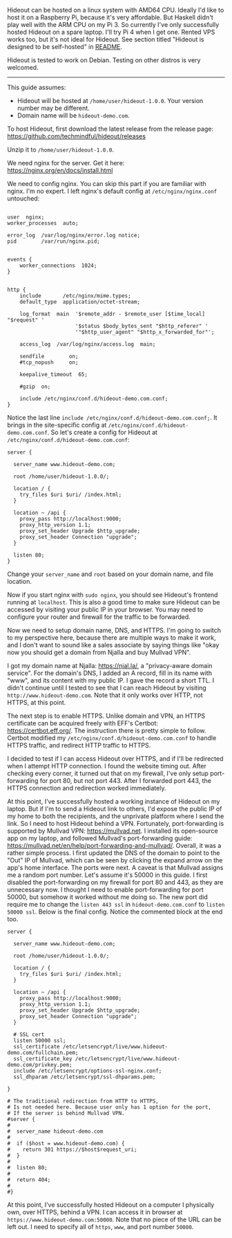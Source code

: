 Hideout can be hosted on a linux system with AMD64 CPU. Ideally I'd like to host it on a Raspberry Pi, because it's very affordable. But Haskell didn't play well with the ARM CPU on my Pi 3. So currently I've only successfully hosted Hideout on a spare laptop. I'll try Pi 4 when I get one. Rented VPS works too, but it's not ideal for Hideout. See section titled "Hideout is designed to be self-hosted" in [README](https://github.com/techmindful/hideout#hideout-is-designed-to-be-self-hosted).

Hideout is tested to work on Debian. Testing on other distros is very welcomed.

---

This guide assumes:
* Hideout will be hosted at `/home/user/hideout-1.0.0`. Your version number may be different.
* Domain name will be `hideout-demo.com`.

To host Hideout, first download the latest release from the release page: https://github.com/techmindful/hideout/releases

Unzip it to `/home/user/hideout-1.0.0`.

We need nginx for the server. Get it here: https://nginx.org/en/docs/install.html

We need to config nginx. You can skip this part if you are familiar with nginx. I'm no expert. I left nginx's default config at `/etc/nginx/nginx.conf` untouched:
```

user  nginx;
worker_processes  auto;

error_log  /var/log/nginx/error.log notice;
pid        /var/run/nginx.pid;


events {
    worker_connections  1024;
}


http {
    include       /etc/nginx/mime.types;
    default_type  application/octet-stream;

    log_format  main  '$remote_addr - $remote_user [$time_local] "$request" '
                      '$status $body_bytes_sent "$http_referer" '
                      '"$http_user_agent" "$http_x_forwarded_for"';

    access_log  /var/log/nginx/access.log  main;

    sendfile        on;
    #tcp_nopush     on;

    keepalive_timeout  65;

    #gzip  on;

    include /etc/nginx/conf.d/hideout-demo.com.conf;
}
```
Notice the last line `include /etc/nginx/conf.d/hideout-demo.com.conf;`. It brings in the site-specific config at `/etc/nginx/conf.d/hideout-demo.com.conf`. So let's create a config for Hideout at `/etc/nginx/conf.d/hideout-demo.com.conf`:
```
server {

  server_name www.hideout-demo.com;

  root /home/user/hideout-1.0.0/;

  location / {
    try_files $uri $uri/ /index.html;
  }

  location ~ /api {
    proxy_pass http://localhost:9000;
    proxy_http_version 1.1;
    proxy_set_header Upgrade $http_upgrade;
    proxy_set_header Connection "upgrade";
  }

  listen 80;
}
```
Change your `server_name` and `root` based on your domain name, and file location.

Now if you start nginx with `sudo nginx`, you should see Hideout's frontend running at `localhost`. This is also a good time to make sure Hideout can be accessed by visiting your public IP in your browser. You may need to configure your router and firewall for the traffic to be forwarded.

Now we need to setup domain name, DNS, and HTTPS. I'm going to switch to my perspective here, because there are multiple ways to make it work, and I don't want to sound like a sales associate by saying things like "okay now you should get a domain from Njalla and buy Mullvad VPN".

I got my domain name at Njalla: https://njal.la/, a "privacy-aware domain service". For the domain's DNS, I added an A record, fill in its name with "www", and its content with my public IP. I gave the record a short TTL. I didn't continue until I tested to see that I can reach Hideout by visiting `http://www.hideout-demo.com`. Note that it only works over HTTP, not HTTPS, at this point.

The next step is to enable HTTPS. Unlike domain and VPN, an HTTPS certificate can be acquired freely with EFF's Certbot: https://certbot.eff.org/. The instruction there is pretty simple to follow. Certbot modified my `/etc/nginx/conf.d/hideout-demo.com.conf` to handle HTTPS traffic, and redirect HTTP traffic to HTTPS.

I decided to test if I can access Hideout over HTTPS, and if I'll be redirected when I attempt HTTP connection. I found the website timing out. After checking every corner, it turned out that on my firewall, I've only setup port-forwarding for port 80, but not port 443. After I forwarded port 443, the HTTPS connection and redirection worked immediately.

At this point, I've successfully hosted a working instance of Hideout on my laptop. But if I'm to send a Hideout link to others, I'd expose the public IP of my home to both the recipients, and the unprivate platform where I send the link. So I need to host Hideout behind a VPN. Fortunately, port-forwarding is supported by Mullvad VPN: https://mullvad.net. I installed its open-source app on my laptop, and followed Mullvad's port-forwarding guide: https://mullvad.net/en/help/port-forwarding-and-mullvad/. Overall, it was a rather simple process. I first updated the DNS of the domain to point to the "Out" IP of Mullvad, which can be seen by clicking the expand arrow on the app's home interface. The ports were next. A caveat is that Mullvad assigns me a random port number. Let's assume it's 50000 in this guide. I first disabled the port-forwarding on my firewall for port 80 and 443, as they are unnecessary now. I thought I need to enable port-forwarding for port 50000, but somehow it worked without me doing so. The new port did require me to change the `listen 443 ssl` in `hideout-demo.com.conf` to `listen 50000 ssl`. Below is the final config. Notice the commented block at the end too.
```
server {

  server_name www.hideout-demo.com;

  root /home/user/hideout-1.0.0/;

  location / {
    try_files $uri $uri/ /index.html;
  }

  location ~ /api {
    proxy_pass http://localhost:9000;
    proxy_http_version 1.1;
    proxy_set_header Upgrade $http_upgrade;
    proxy_set_header Connection "upgrade";
  }

  # SSL cert
  listen 50000 ssl;
  ssl_certificate /etc/letsencrypt/live/www.hideout-demo.com/fullchain.pem;
  ssl_certificate_key /etc/letsencrypt/live/www.hideout-demo.com/privkey.pem;
  include /etc/letsencrypt/options-ssl-nginx.conf;
  ssl_dhparam /etc/letsencrypt/ssl-dhparams.pem;

}

# The traditional redirection from HTTP to HTTPS,
# Is not needed here. Because user only has 1 option for the port,
# If the server is behind Mullvad VPN.
#server {
#
#  server_name hideout-demo.com
#
#  if ($host = www.hideout-demo.com) {
#    return 301 https://$host$request_uri;
#  }
#
#  listen 80;
#
#  return 404;
#
#}
```
At this point, I've successfully hosted Hideout on a computer I physically own, over HTTPS, behind a VPN. I can access it in browser at `https://www.hideout-demo.com:50000`. Note that no piece of the URL can be left out. I need to specify all of `https`, `www`, and port number `50000`.
